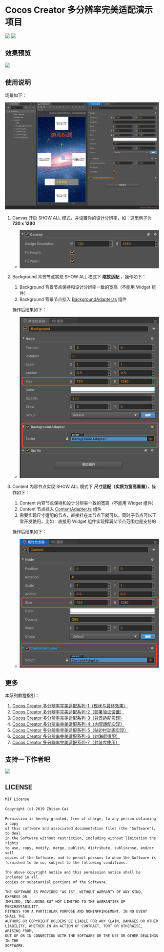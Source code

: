 # Cocos Creator 多分辨率完美适配演示项目

[![](https://img.shields.io/badge/license-MIT-green.svg)](https://github.com/zhitaocai/CocosCreator-Multi-resolution-Adapter/blob/master/LICENSE)
[![](https://img.shields.io/badge/Support-Cocos%20Creator%20v2.x-orange.svg)](http://www.cocos.com/creator)

## 效果预览

![](./static/SHOW_ALL_*.png)

## 使用说明

场景如下：

![](./static/SceneSettingPreview.png)

1. Canvas 开启 SHOW ALL 模式，并设置你的设计分辨率，如：这里例子为 **720 x 1280**
    - ![](./static/USAGE_CANVAS.png)
2. Background 背景节点实现 SHOW ALL 模式下 **缩放适配** ，操作如下：

    1. Background 背景节点保持和设计分辨率一致的宽高（不能用 Widget 组件）
    2. Background 背景节点挂入 [BackgroundAdapter.ts](./assets/Script/MultiResolution/BackgroundAdapter.ts) 组件

    操作后结果如下：

    - ![](./static/USAGE_BACKGROUND.png)

3. Content 内容节点实现 SHOW ALL 模式下 **尺寸适配（实质为宽高重置）**，操作如下：

    1. Content 内容节点保持和设计分辨率一致的宽高（不能用 Widget 组件）
    2. Content 节点挂入 [ContentAdapter.ts](./assets/Script/MultiResolution/ContentAdapter.ts) 组件
    3. 需要实现尺寸适配的节点，直接挂在本节点下就可以，同时子节点可以正常开发使用，比如：直接用 Widget 组件实现撑满父节点范围也是支持的

    操作后结果如下：

    - ![](./static/USAGE_CONTENT.png)

## 更多

本系列教程指引：

1. [Cocos Creator 多分辨率完美适配系列-1（现状与最终效果）](https://www.jianshu.com/p/c34577e37dd5)
2. [Cocos Creator 多分辨率完美适配系列-2（部署验证设置）](https://www.jianshu.com/p/e30442d38c64)
3. [Cocos Creator 多分辨率完美适配系列-3（背景适配实现）](https://www.jianshu.com/p/24cba3de1e33)
4. [Cocos Creator 多分辨率完美适配系列-4（内容适配实现）](https://www.jianshu.com/p/738a8f6a2ec1)
5. [Cocos Creator 多分辨率完美适配系列-5（贴边栏动画实现）](https://www.jianshu.com/p/e5264904d03f)
6. [Cocos Creator 多分辨率完美适配系列-6（刘海屏适配）](https://www.jianshu.com/p/0fe32dbfe0c9)
7. [Cocos Creator 多分辨率完美适配系列-7（封装库使用）](https://www.jianshu.com/p/de3365853b41)

## 支持一下作者吧

![](./static/pay.png)

## LICENSE

    MIT License

    Copyright (c) 2019 Zhitao Cai

    Permission is hereby granted, free of charge, to any person obtaining a copy
    of this software and associated documentation files (the "Software"), to deal
    in the Software without restriction, including without limitation the rights
    to use, copy, modify, merge, publish, distribute, sublicense, and/or sell
    copies of the Software, and to permit persons to whom the Software is
    furnished to do so, subject to the following conditions:

    The above copyright notice and this permission notice shall be included in all
    copies or substantial portions of the Software.

    THE SOFTWARE IS PROVIDED "AS IS", WITHOUT WARRANTY OF ANY KIND, EXPRESS OR
    IMPLIED, INCLUDING BUT NOT LIMITED TO THE WARRANTIES OF MERCHANTABILITY,
    FITNESS FOR A PARTICULAR PURPOSE AND NONINFRINGEMENT. IN NO EVENT SHALL THE
    AUTHORS OR COPYRIGHT HOLDERS BE LIABLE FOR ANY CLAIM, DAMAGES OR OTHER
    LIABILITY, WHETHER IN AN ACTION OF CONTRACT, TORT OR OTHERWISE, ARISING FROM,
    OUT OF OR IN CONNECTION WITH THE SOFTWARE OR THE USE OR OTHER DEALINGS IN THE
    SOFTWARE.
